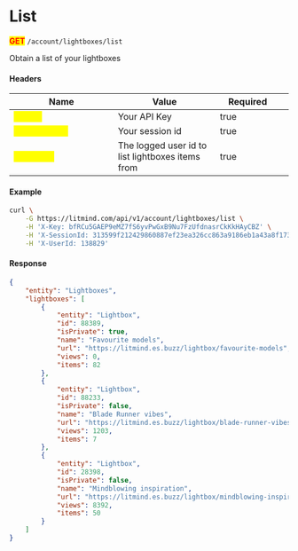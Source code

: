# List

<mark style="color:red;">**GET**</mark> `/account/lightboxes/list`

Obtain a list of your lightboxes

#### Headers

<table><thead><tr><th width="172">Name</th><th>Value</th><th width="100" data-type="checkbox">Required</th><th data-hidden></th></tr></thead><tbody><tr><td><mark style="color:yellow;"><strong>X-Key</strong></mark></td><td>Your API Key</td><td>true</td><td></td></tr><tr><td><mark style="color:yellow;"><strong>X-SessionId</strong></mark></td><td>Your session id</td><td>true</td><td></td></tr><tr><td><mark style="color:yellow;"><strong>X-UserId</strong></mark></td><td>The logged user id to list lightboxes items from</td><td>true</td><td></td></tr></tbody></table>

#### Example

```bash
curl \
    -G https://litmind.com/api/v1/account/lightboxes/list \
    -H 'X-Key: bfRCu5GAEP9eMZ7fS6yvPwGxB9Nu7FzUfdnasrCkKkHAyCBZ' \
    -H 'X-SessionId: 313599f212429860887ef23ea326cc863a9186eb1a43a8f1739a1815ebe2a588' \
    -H 'X-UserId: 138829'
```

#### Response

```json
{
    "entity": "Lightboxes",
    "lightboxes": [
        {
            "entity": "Lightbox",
            "id": 88389,
            "isPrivate": true,
            "name": "Favourite models",
            "url": "https://litmind.es.buzz/lightbox/favourite-models",
            "views": 0,
            "items": 82
        },
        {
            "entity": "Lightbox",
            "id": 88233,
            "isPrivate": false,
            "name": "Blade Runner vibes",
            "url": "https://litmind.es.buzz/lightbox/blade-runner-vibes",
            "views": 1203,
            "items": 7
        },
        {
            "entity": "Lightbox",
            "id": 28398,
            "isPrivate": false,
            "name": "Mindblowing inspiration",
            "url": "https://litmind.es.buzz/lightbox/mindblowing-inspiration",
            "views": 8392,
            "items": 50
        }
    ]
}
```

